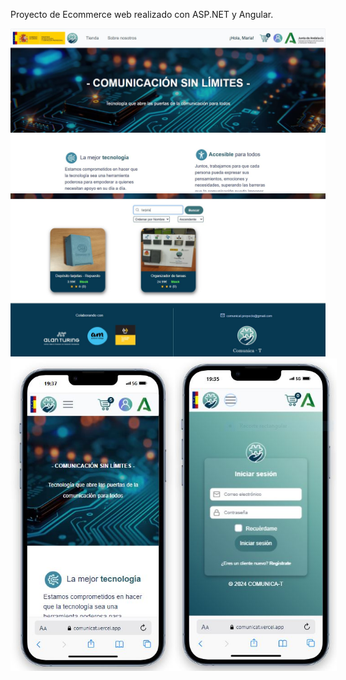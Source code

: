 Proyecto de Ecommerce web realizado con ASP.NET y Angular.

<img src="comunicat-inicial.JPG" alt="Captura de pantalla de inicio de la web Comunica-t"  />
<img src="comunicat-tienda.JPG" alt="Captura de pantalla de inicio de la web Comunica-t" />

<div style="display:flex">
<img src="comunicat-movil-inicial.JPG" alt="Captura de pantalla de inicio de la web Comunica-t" height="500" />
<img src="comunicat-movil-login.JPG" alt="Captura de pantalla de inicio de la web Comunica-t" height="500" />
</div>

